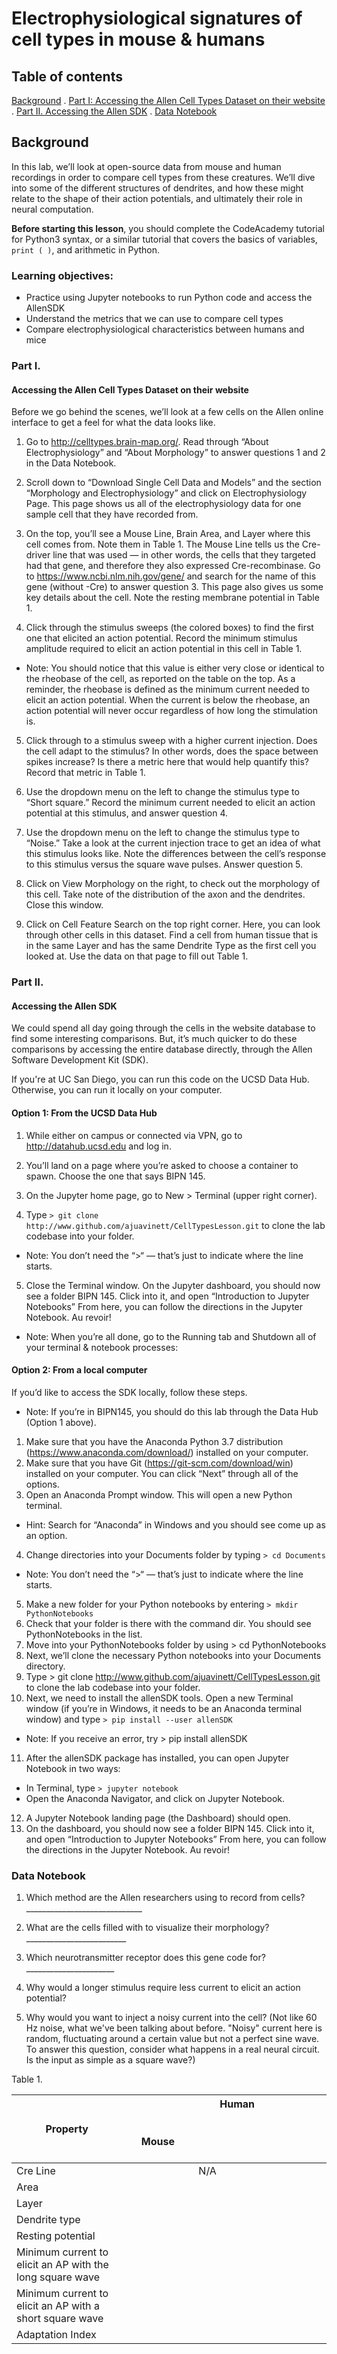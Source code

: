 # Electrophysiological signatures of cell types in mouse & humans

## Table of contents

[Background](#background) . 
[Part I: Accessing the Allen Cell Types Dataset on their website](#part-i) . 
[Part II. Accessing the Allen SDK](#part-ii) . 
[Data Notebook](#data-notebook)

## Background
In this lab, we’ll look at open-source data from mouse and human recordings in order to compare cell types from these creatures. We’ll dive into some of the different structures of dendrites, and how these might relate to the shape of their action potentials, and ultimately their role in neural computation.

<b>Before starting this lesson</b>, you should complete the CodeAcademy tutorial for Python3 syntax, or a similar tutorial that covers the basics of variables, `print ( )`, and arithmetic in Python.

### Learning objectives:
* Practice using Jupyter notebooks to run Python code and access the AllenSDK
* Understand the metrics that we can use to compare cell types
* Compare electrophysiological characteristics between humans and mice

### Part I.
#### Accessing the Allen Cell Types Dataset on their website
Before we go behind the scenes, we’ll look at a few cells on the Allen online interface to get a feel for what the data looks like.

1. Go to <a href="http://celltypes.brain-map.org/">http://celltypes.brain-map.org/</a>. Read through “About Electrophysiology” and “About Morphology” to answer questions 1 and 2 in the Data Notebook.

2. Scroll down to “Download Single Cell Data and Models” and the section “Morphology and Electrophysiology” and click on Electrophysiology Page. This page shows us all of the electrophysiology data for one sample cell that they have recorded from.

3. On the top, you’ll see a Mouse Line, Brain Area, and Layer where this cell comes from. Note them in Table 1.
The Mouse Line tells us the Cre-driver line that was used — in other words, the cells that they targeted had that gene, and therefore they also expressed Cre-recombinase. Go to https://www.ncbi.nlm.nih.gov/gene/ and search for the name of this gene (without -Cre) to answer question 3.
This page also gives us some key details about the cell. Note the resting membrane potential in Table 1.

4. Click through the stimulus sweeps (the colored boxes) to find the first one that elicited an action potential.
Record the minimum stimulus amplitude required to elicit an action potential in this cell in Table 1.
* Note: You should notice that this value is either very close or identical to the rheobase of the cell, as reported on the table on the top. As a reminder, the rheobase is defined as the minimum current needed to elicit an action potential. When the current is below the rheobase, an action potential will never occur regardless of how long the stimulation is.

5. Click through to a stimulus sweep with a higher current injection. Does the cell adapt to the stimulus? In other words, does the space between spikes increase? Is there a metric here that would help quantify this? Record that metric in Table 1.

6. Use the dropdown menu on the left to change the stimulus type to “Short square.” Record the minimum current needed to elicit an action potential at this stimulus, and answer question 4.

7. Use the dropdown menu on the left to change the stimulus type to “Noise.” Take a look at the current injection trace to get an idea of what this stimulus looks like. Note the differences between the cell’s response to this stimulus versus the square wave pulses. Answer question 5.

8. Click on View Morphology on the right, to check out the morphology of this cell. Take note of the distribution of the axon and the dendrites. Close this window.

9. Click on Cell Feature Search on the top right corner. Here, you can look through other cells in this dataset. Find a cell from human tissue that is in the same Layer and has the same Dendrite Type as the first cell you looked at. Use the data on that page to fill out Table 1.

###  Part II.
#### Accessing the Allen SDK
We could spend all day going through the cells in the website database to find some interesting comparisons. But, it’s much quicker to do these comparisons by accessing the entire database directly, through the Allen Software Development Kit (SDK).

If you're at UC San Diego, you can run this code on the UCSD Data Hub. Otherwise, you can run it locally on your computer.

#### Option 1: From the UCSD Data Hub
1. While either on campus or connected via VPN, go to http://datahub.ucsd.edu and log in.

2. You’ll land on a page where you’re asked to choose a container to spawn. Choose the one that says BIPN 145.

3. On the Jupyter home page, go to New > Terminal (upper right corner).

4. Type  `> git clone http://www.github.com/ajuavinett/CellTypesLesson.git`
to clone the lab codebase into your folder.
* Note: You don’t need the “>“ — that’s just to indicate where the line starts.

5. Close the Terminal window. On the Jupyter dashboard, you should now see a folder BIPN 145. Click into it, and open “Introduction to Jupyter Notebooks” From here, you can follow the directions in the Jupyter Notebook. Au revoir!
* Note: When you’re all done, go to the Running tab and Shutdown all of your terminal & notebook processes:

#### Option 2: From a local computer
If you’d like to access the SDK locally, follow these steps. 
* Note: If you’re in BIPN145, you should do this lab through the Data Hub (Option 1 above).

1. Make sure that you have the Anaconda Python 3.7 distribution (https://www.anaconda.com/download/) installed on your computer.
2. Make sure that you have Git (https://git-scm.com/download/win) installed on your computer. You can click “Next” through all of the options.
3. Open an Anaconda Prompt window. This will open a new Python terminal.
* Hint: Search for “Anaconda” in Windows and you should see come up as an option.
4. Change directories into your Documents folder by typing `> cd Documents`
* Note: You don’t need the “>“ — that’s just to indicate where the line starts.
5. Make a new folder for your Python notebooks by entering  `> mkdir PythonNotebooks`
6. Check that your folder is there with the command dir. You should see PythonNotebooks in the list.
7. Move into your PythonNotebooks folder by using > cd PythonNotebooks
8. Next, we’ll clone the necessary Python notebooks into your Documents directory.
9. Type  > git clone http://www.github.com/ajuavinett/CellTypesLesson.git
to clone the lab codebase into your folder.
10. Next, we need to install the allenSDK tools. Open a new Terminal window (if you’re in Windows, it needs to be an Anaconda terminal window) and type 
`> pip install --user allenSDK`
* Note: If you receive an error, try > pip install allenSDK
11. After the allenSDK package has installed, you can open Jupyter Notebook in two ways:
* In Terminal,  type `> jupyter notebook`
* Open the Anaconda Navigator, and click on Jupyter Notebook.
12. A Jupyter Notebook landing page (the Dashboard) should open.
13. On the dashboard, you should now see a folder BIPN 145. Click into it, and open “Introduction to Jupyter Notebooks” From here, you can follow the directions in the Jupyter Notebook. Au revoir!



### Data Notebook

1. Which method are the Allen researchers using to record from cells? _____________________________

2. What are the cells filled with to visualize their morphology? _________________________

3. Which neurotransmitter receptor does this gene code for? ______________________

4. Why would a longer stimulus require less current to elicit an action potential?

5. Why would you want to inject a noisy current into the cell?
(Not like 60 Hz noise, what we've been talking about before. "Noisy" current here is random, fluctuating around a certain value but not a perfect sine wave. To answer this question, consider what happens in a real neural circuit. Is the input as simple as a square wave?)


Table 1.

|Property |&nbsp;&nbsp;&nbsp;&nbsp;&nbsp;&nbsp;&nbsp;&nbsp;&nbsp;&nbsp;&nbsp;&nbsp;&nbsp;&nbsp;&nbsp;&nbsp; &nbsp;&nbsp;&nbsp;&nbsp;&nbsp;&nbsp;&nbsp;&nbsp;&nbsp;&nbsp;&nbsp;&nbsp;&nbsp;&nbsp;&nbsp;&nbsp;  Mouse | Human &nbsp;&nbsp;&nbsp;&nbsp;&nbsp;&nbsp;&nbsp;&nbsp;&nbsp;&nbsp;&nbsp;&nbsp;&nbsp;&nbsp;&nbsp;&nbsp; &nbsp;&nbsp;&nbsp;&nbsp;&nbsp;&nbsp;&nbsp;&nbsp;&nbsp;&nbsp;&nbsp;&nbsp;&nbsp;&nbsp;&nbsp;&nbsp; &nbsp;&nbsp;&nbsp;&nbsp;&nbsp;&nbsp;&nbsp;&nbsp;&nbsp;&nbsp;&nbsp;&nbsp;&nbsp;&nbsp;&nbsp;&nbsp; &nbsp;&nbsp;&nbsp;&nbsp;&nbsp;&nbsp;&nbsp;&nbsp;&nbsp;&nbsp;&nbsp;&nbsp;&nbsp;&nbsp;&nbsp;&nbsp; &nbsp;&nbsp;&nbsp;&nbsp;&nbsp;&nbsp;&nbsp;&nbsp;&nbsp;&nbsp;&nbsp;&nbsp;&nbsp;&nbsp;&nbsp;&nbsp; &nbsp;&nbsp;&nbsp;&nbsp;&nbsp;&nbsp;&nbsp;&nbsp;&nbsp;&nbsp;&nbsp;&nbsp;&nbsp;&nbsp;&nbsp;&nbsp; &nbsp;&nbsp;&nbsp;&nbsp;&nbsp;&nbsp;&nbsp;&nbsp;&nbsp;&nbsp;&nbsp;&nbsp;&nbsp;&nbsp;&nbsp;&nbsp; &nbsp;&nbsp;&nbsp;&nbsp;&nbsp;&nbsp;&nbsp;&nbsp;&nbsp;&nbsp;&nbsp;&nbsp;&nbsp;&nbsp;&nbsp;&nbsp; 
|-------|--------------------|--------------|
| Cre Line || N/A |
| Area | | | 
| Layer | | |
| Dendrite type | | |
| Resting potential | | |
| Minimum current to elicit an AP with the long square wave | | |
| Minimum current to elicit an AP with a short square wave | | |
| Adaptation Index | | |





